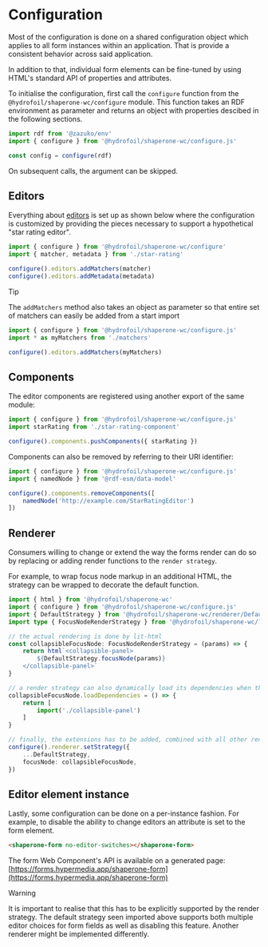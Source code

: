 # Configuration

Most of the configuration is done on a shared configuration object which applies to all form instances within an application. That is provide a consistent behavior across said application. 

In addition to that, individual form elements can be fine-tuned by using HTML's standard API of properties and attributes.

To initialise the configuration, first call the `configure` function from the `@hydrofoil/shaperone-wc/configure` module. This function takes an RDF environment as parameter and returns an object with properties descibed in the following sections.

```typescript
import rdf from '@zazuko/env'
import { configure } from '@hydrofoil/shaperone-wc/configure.js'

const config = configure(rdf)
```

On subsequent calls, the argument can be skipped.

## Editors

Everything about [editors](editors.md) is set up as shown below where the configuration is customized by providing the pieces necessary to support a hypothetical "star rating editor".

```typescript
import { configure } from '@hydrofoil/shaperone-wc/configure'
import { matcher, metadata } from './star-rating'

configure().editors.addMatchers(matcher)
configure().editors.addMetadata(metadata)
```

> [!TIP]
> The `addMatchers` method also takes an object as parameter so that entire set of matchers can easily be added from a start import
> 
> ```typescript
> import { configure } from '@hydrofoil/shaperone-wc/configure.js'
> import * as myMatchers from './matchers'
>
> configure().editors.addMatchers(myMatchers)
> ```

## Components

The editor components are registered using another export of the same module:

```typescript
import { configure } from '@hydrofoil/shaperone-wc/configure.js'
import starRating from './star-rating-component'

configure().components.pushComponents({ starRating })
```

Components can also be removed by referring to their URI identifier:

```typescript
import { configure } from '@hydrofoil/shaperone-wc/configure.js'
import { namedNode } from '@rdf-esm/data-model'

configure().components.removeComponents([
    namedNode('http://example.com/StarRatingEditor')
])
```

## Renderer

Consumers willing to change or extend the way the forms render can do so by replacing or adding render functions to the `render strategy`.

For example, to wrap focus node markup in an additional HTML, the strategy can be wrapped to decorate the default function.

```typescript
import { html } from '@hydrofoil/shaperone-wc'
import { configure } from '@hydrofoil/shaperone-wc/configure.js'
import { DefaultStrategy } from '@hydrofoil/shaperone-wc/renderer/DefaultStrategy'
import type { FocusNodeRenderStrategy } from '@hydrofoil/shaperone-wc/lib/renderer'

// the actual rendering is done by lit-html
const collapsibleFocusNode: FocusNodeRenderStrategy = (params) => {
    return html`<collapsible-panel>
        ${DefaultStrategy.focusNode(params)}
    </collapsible-panel>`
}

// a render strategy can also dynamically load its dependencies when they are first needed
collapsibleFocusNode.loadDependencies = () => {
    return [
        import('./collapsible-panel')
    ]
}

// finally, the extensions has to be added, combined with all other rendering methods
configure().renderer.setStrategy({
    ...DefaultStrategy,
    focusNode: collapsibleFocusNode,
})
```

## Editor element instance

Lastly, some configuration can be done on a per-instance fashion. For example, to disable the ability to change editors an attribute is set to the form element.

```html
<shaperone-form no-editor-switches></shaperone-form>
```

The form Web Component's API is available on a generated page: [https://forms.hypermedia.app/shaperone-form](https://forms.hypermedia.app/shaperone-form) 

> [!WARNING]
> It is important to realise that this has to be explicitly supported by the render strategy. The default strategy seen imported above supports both multiple editor choices for form fields as well as disabling this feature. Another renderer might be implemented differently.
